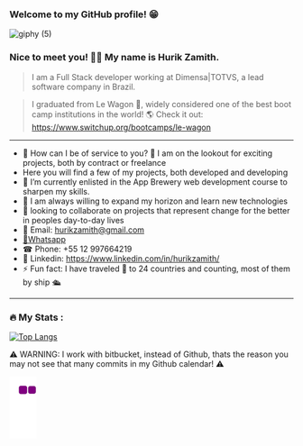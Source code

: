 ### Welcome to my GitHub profile! 😁




![giphy (5)](https://user-images.githubusercontent.com/93097561/228623271-accb9a89-2f88-416d-88d3-13367dff344b.gif)






### Nice to meet you! 🙋‍♂️ My name is Hurik Zamith. 

> I am a Full Stack developer working at Dimensa|TOTVS, a lead software company in Brazil.


> I graduated from Le Wagon 🚐, widely considered one of the best boot camp institutions in the world! 🌎
Check it out: https://www.switchup.org/bootcamps/le-wagon
---

- 🚀 How can I be of service to you? 🔎 I am on the lookout for exciting projects, both by contract or freelance  
- Here you will find a few of my projects, both developed and developing 
- 🔭 I’m currently enlisted in the App Brewery web development course to sharpen my skills. 
- 🌱 I am always willing to expand my horizon and learn new technologies
- 👯 looking to collaborate on projects that represent change for the better in peoples day-to-day lives
- 📩 Email: hurikzamith@gmail.com 
- <a class="nav-link" href="https://wa.me/+5512997664219?text=Hi!%20I%20am%20at%20your%20GitHub%20profile%20%20de%20:)">📱Whatsapp</a>
- ☎ Phone: +55 12 997664219 
- 💼 Linkedin: https://www.linkedin.com/in/hurikzamith/
- ⚡ Fun fact: I have traveled 🎒 to 24 countries and counting, most of them by ship  🛳

---

### :fire: My Stats :

[![Top Langs](https://github-readme-stats.vercel.app/api/top-langs/?username=hurikzamith)](https://github.com/anuraghazra/github-readme-stats)


⚠️ WARNING: I work with bitbucket, instead of Github, thats the reason you may not see that many commits in my Github calendar! ⚠️

![snake gif](https://github.com/hurikzamith/hurikzamith/blob/output/github-contribution-grid-snake.gif)

